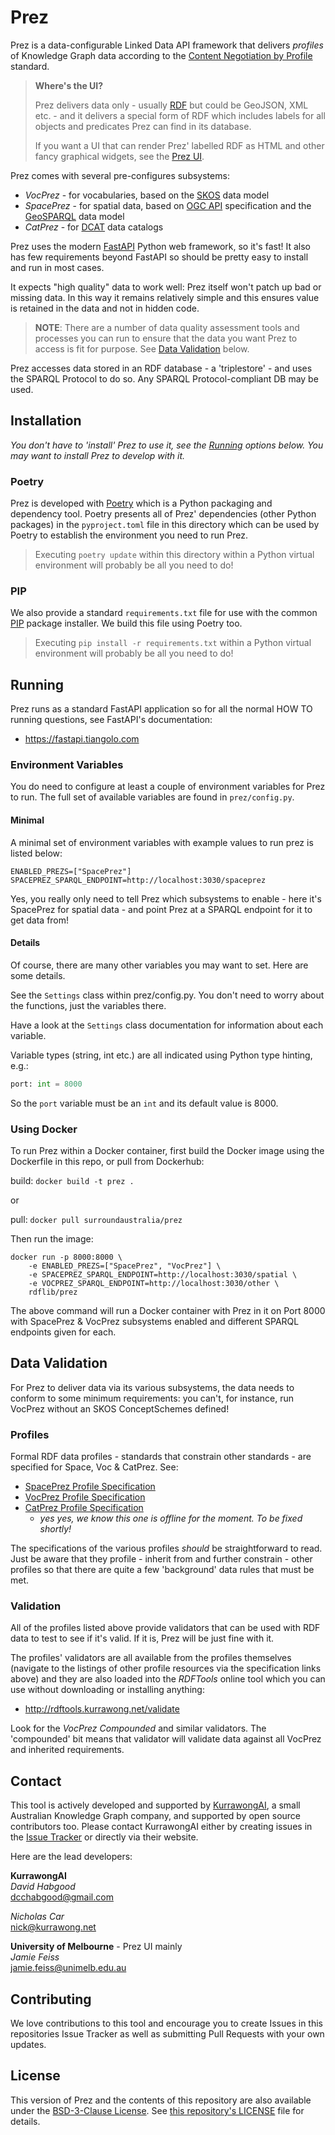 # Prez
Prez is a data-configurable Linked Data API framework that delivers _profiles_ of Knowledge Graph data according to the [Content Negotiation by Profile](https://w3c.github.io/dx-connegp/connegp/) standard.

> **Where's the UI?**
> 
> Prez delivers data only - usually [RDF](https://en.wikipedia.org/wiki/Resource_Description_Framework) but could be GeoJSON, XML etc. - and it delivers a special form of RDF which includes labels for all objects and predicates Prez can find in its database.   
> 
> If you want a UI that can render Prez' labelled RDF as HTML and other fancy graphical widgets, see the [Prez UI](https://github.com/RDFLib/prez-ui).

Prez comes with several pre-configures subsystems:

* _VocPrez_ - for vocabularies, based on the [SKOS](https://www.w3.org/TR/skos-reference/) data model
* _SpacePrez_ - for spatial data, based on [OGC API](https://docs.ogc.org/is/17-069r3/17-069r3.html) specification and the [GeoSPARQL](https://opengeospatial.github.io/ogc-geosparql/geosparql11/spec.html) data model
* _CatPrez_ - for [DCAT](https://www.w3.org/TR/vocab-dcat/) data catalogs

Prez uses the modern [FastAPI](https://fastapi.tiangolo.com/) Python web framework, so it's fast! It also has few requirements beyond FastAPI so should be pretty easy to install and run in most cases.

It expects "high quality" data to work well: Prez itself won't patch up bad or missing data. In this way it remains relatively simple and this ensures value is retained in the data and not in hidden code.

> **NOTE**: There are a number of data quality assessment tools and processes you can run to ensure that the data you want Prez to access is fit for purpose. See [Data Validation](#data-validation) below.

Prez accesses data stored in an RDF database - a 'triplestore' - and uses the SPARQL Protocol to do so. Any SPARQL Protocol-compliant DB may be used.

## Installation

_You don't have to 'install' Prez to use it, see the [Running](#running) options below. You may want to install Prez to develop with it._

### Poetry 

Prez is developed with [Poetry](https://python-poetry.org/) which is a Python packaging and dependency tool. Poetry presents all of Prez' dependencies (other Python packages) in the `pyproject.toml` file in this directory which can be used by Poetry to establish the environment you need to run Prez.

> Executing `poetry update` within this directory within a Python virtual environment will probably be all you need to do!

### PIP

We also provide a standard `requirements.txt` file for use with the common [PIP](https://pypi.org/project/pip/) package installer. We build this file using Poetry too.

> Executing `pip install -r requirements.txt` within a Python virtual environment will probably be all you need to do!

## Running

Prez runs as a standard FastAPI application so for all the normal HOW TO running questions, see FastAPI's documentation:

* <https://fastapi.tiangolo.com>

### Environment Variables

You do need to configure at least a couple of environment variables for Prez to run. The full set of available variables are found in `prez/config.py`.

#### Minimal

A minimal set of environment variables with example values to run prez is listed below:

`ENABLED_PREZS=["SpacePrez"]`
`SPACEPREZ_SPARQL_ENDPOINT=http://localhost:3030/spaceprez`

Yes, you really only need to tell Prez which subsystems to enable - here it's SpacePrez for spatial data - and point Prez at a SPARQL endpoint for it to get data from!

#### Details

Of course, there are many other variables you may want to set. Here are some details.

See the `Settings` class within prez/config.py. You don't need to worry about the functions, just the variables there.

Have a look at the `Settings` class documentation for information about each variable.

Variable types (string, int etc.) are all indicated using Python type hinting, e.g.:

```python
port: int = 8000
```

So the `port` variable must be an `int` and its default value is 8000.

### Using Docker

To run Prez within a Docker container, first build the Docker image using the Dockerfile in this repo, or pull from Dockerhub:

build: `docker build -t prez .`

or

pull: `docker pull surroundaustralia/prez`

Then run the image:
```
docker run -p 8000:8000 \
    -e ENABLED_PREZS=["SpacePrez", "VocPrez"] \
    -e SPACEPREZ_SPARQL_ENDPOINT=http://localhost:3030/spatial \
    -e VOCPREZ_SPARQL_ENDPOINT=http://localhost:3030/other \
    rdflib/prez
```

The above command will run a Docker container with Prez in it on Port 8000 with SpacePrez & VocPrez subsystems enabled and different SPARQL endpoints given for each.

## Data Validation

For Prez to deliver data via its various subsystems, the data needs to conform to some minimum requirements: you can't, for instance, run VocPrez without an SKOS ConceptSchemes defined!

### Profiles

Formal RDF data profiles - standards that constrain other standards - are specified for Space, Voc & CatPrez. See:

* [SpacePrez Profile Specification](https://w3id.org/profile/spaceprez/spec)
* [VocPrez Profile Specification](https://w3id.org/profile/vocprez/spec)
* [CatPrez Profile Specification](https://w3id.org/profile/catprez/spec)
  * _yes yes, we know this one is offline for the moment. To be fixed shortly!_

The specifications of the various profiles _should_ be straightforward to read. Just be aware that they profile - inherit from and further constrain - other profiles so that there are quite a few 'background' data rules that must be met.

### Validation

All of the profiles listed above provide validators that can be used with RDF data to test to see if it's valid. If it is, Prez will be just fine with it.

The profiles' validators are all available from the profiles themselves (navigate to the listings of other profile resources via the specification links above) and they are also loaded into the _RDFTools_ online tool which you can use without downloading or installing anything:

* <http://rdftools.kurrawong.net/validate>

Look for the _VocPrez Compounded_ and similar validators. The 'compounded' bit means that validator will validate data against all VocPrez and inherited requirements. 

## Contact

This tool is actively developed and supported by [KurrawongAI](https://kurrawong.net), a small Australian Knowledge Graph company, and supported by open source contributors too. Please contact KurrawongAI either by creating issues in the [Issue Tracker](https://github.com/RDFLib/prez/issues) or directly via their website.

Here are the lead developers:

**KurrawongAI**  
_David Habgood_  
<dcchabgood@gmail.com>  

_Nicholas Car_  
<nick@kurrawong.net>  

**University of Melbourne** - Prez UI mainly  
_Jamie Feiss_  
<jamie.feiss@unimelb.edu.au>

## Contributing

We love contributions to this tool and encourage you to create Issues in this repositories Issue Tracker as well as submitting Pull Requests with your own updates.

## License

This version of Prez and the contents of this repository are also available under the [BSD-3-Clause License](https://opensource.org/licenses/BSD-3-Clause). See [this repository's LICENSE](LICENSE) file for details.

